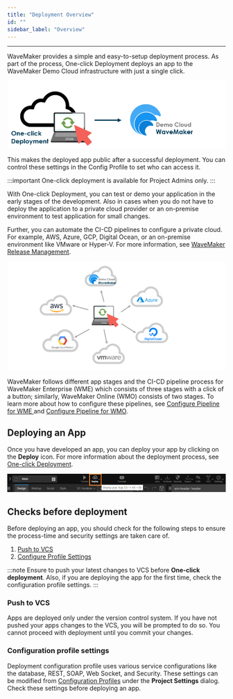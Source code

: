 ```yaml
---
title: "Deployment Overview"
id: ""
sidebar_label: "Overview"
---
```

---

WaveMaker provides a simple and easy-to-setup deployment process. As part of the process, One-click Deployment deploys an app to the WaveMaker Demo Cloud infrastructure with just a single click. 

![one-click deployment](/learn/assets/one-click-deployment.png)

This makes the deployed app public after a successful deployment. You can control these settings in the Config Profile to set who can access it.

:::important
One-click deployment is available for Project Admins only.
:::

With One-click Deployment, you can test or demo your application in the early stages of the development. Also in cases when you do not have to deploy the application to a private cloud provider or an on-premise environment to test application for small changes.

Further, you can automate the CI-CD pipelines to configure a private cloud. For example, AWS, Azure, GCP, Digital Ocean, or an on-premise environment like VMware or Hyper-V. For more information, see [WaveMaker Release Management](/learn/app-development/deployment/release-management).

![deploy to cloud](/learn/assets/deploy-to-cloud.png)

WaveMaker follows different app stages and the CI-CD pipeline process for WaveMaker Enterprise (WME) which consists of three stages with a click of a button; similarly, WaveMaker Online (WMO) consists of two stages. To learn more about how to configure these pipelines, see [Configure Pipeline for WME
](/learn/app-development/deployment/configure-pipelines) and [Configure Pipeline for WMO](/learn/app-development/deployment/default-pipelines).

## Deploying an App

Once you have developed an app, you can deploy your app by clicking on the **Deploy** icon. For more information about the deployment process, see [One-click Deployment](/learn/app-development/deployment/one-click-deployment).

![deploy icon](/learn/assets/deploy-app.png)

## Checks before deployment

Before deploying an app, you should check for the following steps to ensure the process-time and security settings are taken care of.

1. [Push to VCS](#push-to-vcs)
2. [Configure Profile Settings](/learn/app-development/deployment/configuration-profiles/)

:::note
Ensure to push your latest changes to VCS before **One-click deployment**. Also, if you are deploying the app for the first time, check the configuration profile settings.
:::

### Push to VCS

Apps are deployed only under the version control system. If you have not pushed your apps changes to the VCS, you will be prompted to do so. You cannot proceed with deployment until you commit your changes.

### Configuration profile settings

Deployment configuration profile uses various service configurations like the database, REST, SOAP, Web Socket, and Security. These settings can be modified from [Configuration Profiles](/learn/app-development/deployment/configuration-profiles/) under the **Project Settings** dialog. Check these settings before deploying an app.


